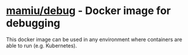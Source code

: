 # [mamiu/debug](https://hub.docker.com/r/mamiu/debug) - Docker image for debugging

This docker image can be used in any environment where containers are able to run (e.g. Kubernetes).
